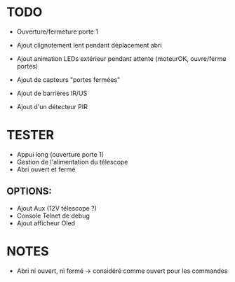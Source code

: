 TODO
====
- Ouverture/fermeture porte 1

- Ajout clignotement lent pendant déplacement abri
- Ajout animation LEDs extérieur pendant attente (moteurOK, ouvre/ferme portes)

- Ajout de capteurs "portes fermées"
- Ajout de barrières IR/US
- Ajout d'un détecteur PIR

TESTER
======
- Appui long (ouverture porte 1)
- Gestion de l'alimentation du télescope
- Abri ouvert et fermé 

OPTIONS:
--------
- Ajout Aux (12V télescope ?)
- Console Telnet de debug
- Ajout afficheur Oled

NOTES
=====
- Abri ni ouvert, ni fermé -> considéré comme ouvert pour les commandes
